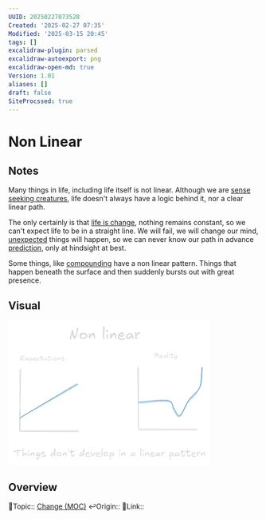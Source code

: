 ```yaml
---
UUID: 20250227073528
Created: '2025-02-27 07:35'
Modified: '2025-03-15 20:45'
tags: []
excalidraw-plugin: parsed
excalidraw-autoexport: png
excalidraw-open-md: true
Version: 1.01
aliases: []
draft: false
SiteProcssed: true
---
```


# Non Linear

## Notes

Many things in life, including life itself is not linear. Although we are [sense seeking creatures](/notes/sense-seeking-creatures.md), life doesn't always have a logic behind it, nor a clear linear path.

The only certainly is that [life is change](/notes/life-is-change.md), nothing remains constant, so we can't expect life to be in a straight line. We will fail, we will change our mind, [unexpected](/notes/randomness.md) things will happen, so we can never know our path in advance [prediction](/notes/prediction.md), only at hindsight at best.

Some things, like [compounding](/notes/compounding.md) have a non linear pattern. Things that happen beneath the surface and then suddenly bursts out with great presence.

## Visual

![non linear.webp](/notes/non-linear.webp)

## Overview
🔼Topic:: [Change (MOC)](/mocs/change-moc.md)
↩️Origin::
🔗Link::

